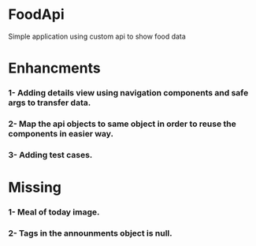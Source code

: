 # FoodApi
Simple application using custom api to show food data

# Enhancments
### 1- Adding details view using navigation components and safe args to transfer data.
### 2- Map the api objects to same object in order to reuse the components in easier way.
### 3- Adding test cases.

# Missing
### 1- Meal of today image.
### 2- Tags in the announments object is null.

  
